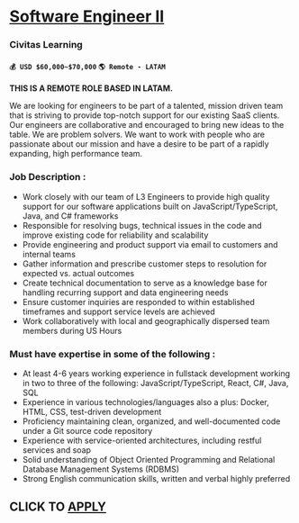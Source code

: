 # [Software Engineer II](https://www.remotewlb.com/apply/software-engineer-ii-126093)  
### Civitas Learning  
#### `💰 USD $60,000~$70,000` `🌎 Remote - LATAM`  

**THIS IS A REMOTE ROLE BASED IN LATAM.**

We are looking for engineers to be part of a talented, mission driven team that is striving to provide top-notch support for our existing SaaS clients. Our engineers are collaborative and encouraged to bring new ideas to the table. We are problem solvers. We want to work with people who are passionate about our mission and have a desire to be part of a rapidly expanding, high performance team.

### **Job Description** :

  * Work closely with our team of L3 Engineers to provide high quality support for our software applications built on JavaScript/TypeScript, Java, and C# frameworks
  * Responsible for resolving bugs, technical issues in the code and improve existing code for reliability and scalability
  * Provide engineering and product support via email to customers and internal teams
  * Gather information and prescribe customer steps to resolution for expected vs. actual outcomes
  * Create technical documentation to serve as a knowledge base for handling recurring support and data engineering needs
  * Ensure customer inquiries are responded to within established timeframes and support service levels are achieved
  * Work collaboratively with local and geographically dispersed team members during US Hours

### **Must have expertise in some of the following** :

  * At least 4-6 years working experience in fullstack development working in two to three of the following: JavaScript/TypeScript, React, C#, Java, SQL
  * Experience in various technologies/languages also a plus: Docker, HTML, CSS, test-driven development
  * Proficiency maintaining clean, organized, and well-documented code under a Git source code repository
  * Experience with service-oriented architectures, including restful services and soap
  * Solid understanding of Object Oriented Programming and Relational Database Management Systems (RDBMS)
  * Strong English communication skills, written and verbal highly preferred

  
## CLICK TO [APPLY](https://www.remotewlb.com/apply/software-engineer-ii-126093)

